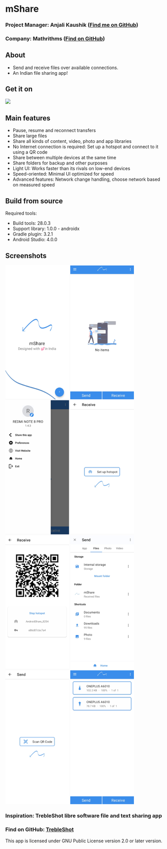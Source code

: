 # mShare

### Project Manager: Anjali Kaushik ([Find me on GitHub](https://github.com/anjalikaushik20))
### Company: Mathrithms ([Find on GitHub](https://github.com/mathrithms))

## About
* Send and receive files over available connections.
* An Indian file sharing app!

## Get it on
[<img src="assets/google-play-badge.png" width="230">](https://play.google.com/store/apps/details?id=com.mathrithms.mShare)

## Main features
* Pause, resume and reconnect transfers
* Share large files
* Share all kinds of content, video, photo and app libraries
* No Internet connection is required: Set up a hotspot and connect to it using a QR code
* Share between multiple devices at the same time
* Share folders for backup and other purposes
* Light UI: Works faster than its rivals on low-end devices
* Speed-oriented: Minimal UI optimized for speed
* Advanced features: Network change handling, choose network based on measured speed

## Build from source
Required tools:
* Build tools: 28.0.3
* Support library: 1.0.0 - androidx
* Gradle plugin: 3.2.1
* Android Studio: 4.0.0

## Screenshots
[<img src="https://github.com/anjalikaushik20/mShare/blob/master/fastlane/metadata/android/en-IN/images/phoneScreenshots/shot_1.jpg" width=200>](https://github.com/anjalikaushik20/mShare/blob/master/fastlane/metadata/android/en-IN/images/phoneScreenshots/shot_1.jpg)
[<img src="https://github.com/anjalikaushik20/mShare/blob/master/fastlane/metadata/android/en-IN/images/phoneScreenshots/shot_2.jpg" width=200>](https://github.com/anjalikaushik20/mShare/blob/master/fastlane/metadata/android/en-IN/images/phoneScreenshots/shot_2.jpg)
[<img src="https://github.com/anjalikaushik20/mShare/blob/master/fastlane/metadata/android/en-IN/images/phoneScreenshots/shot_3.jpg" width=200>](https://github.com/anjalikaushik20/mShare/blob/master/fastlane/metadata/android/en-IN/images/phoneScreenshots/shot_3.jpg)
[<img src="https://github.com/anjalikaushik20/mShare/blob/master/fastlane/metadata/android/en-IN/images/phoneScreenshots/shot_4.jpg" width=200>](https://github.com/anjalikaushik20/mShare/blob/master/fastlane/metadata/android/en-IN/images/phoneScreenshots/shot_4.jpg)
[<img src="https://github.com/anjalikaushik20/mShare/blob/master/fastlane/metadata/android/en-IN/images/phoneScreenshots/shot_5.jpg" width=200>](https://github.com/anjalikaushik20/mShare/blob/master/fastlane/metadata/android/en-IN/images/phoneScreenshots/shot_5.jpg)
[<img src="https://github.com/anjalikaushik20/mShare/blob/master/fastlane/metadata/android/en-IN/images/phoneScreenshots/shot_6.jpg" width=200>](https://github.com/anjalikaushik20/mShare/blob/master/fastlane/metadata/android/en-IN/images/phoneScreenshots/shot_6.jpg)
[<img src="https://github.com/anjalikaushik20/mShare/blob/master/fastlane/metadata/android/en-IN/images/phoneScreenshots/shot_7.jpg" width=200>](https://github.com/anjalikaushik20/mShare/blob/master/fastlane/metadata/android/en-IN/images/phoneScreenshots/shot_7.jpg)
[<img src="https://github.com/anjalikaushik20/mShare/blob/master/fastlane/metadata/android/en-IN/images/phoneScreenshots/shot_8.jpg" width=200>](https://github.com/anjalikaushik20/mShare/blob/master/fastlane/metadata/android/en-IN/images/phoneScreenshots/shot_8.jpg)

### Inspiration: TrebleShot libre software file and text sharing app
### Find on GitHub: [TrebleShot](https://github.com/trebleshot/android)

This app is licensed under GNU Public License version 2.0 or later version.
